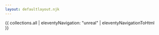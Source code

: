 ```yaml
---
layout: defaultlayout.njk
---
```

{{ collections.all | eleventyNavigation: "unreal" | eleventyNavigationToHtml }}